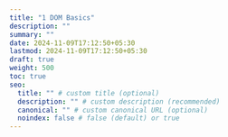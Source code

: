 ```yaml
---
title: "1 DOM Basics"
description: ""
summary: ""
date: 2024-11-09T17:12:50+05:30
lastmod: 2024-11-09T17:12:50+05:30
draft: true
weight: 500
toc: true
seo:
  title: "" # custom title (optional)
  description: "" # custom description (recommended)
  canonical: "" # custom canonical URL (optional)
  noindex: false # false (default) or true
---
```

